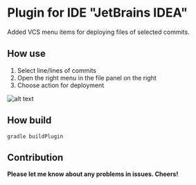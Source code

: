 # Plugin for IDE "JetBrains IDEA"
Added VCS menu items for deploying files of selected commits.

## How use
1. Select line/lines of commits
2. Open the right menu in the file panel on the right
3. Choose action for deployment

![alt text](images/example.png "Example")

## How build
```
gradle buildPlugin
```
## Contribution
**Please let me know about any problems in issues. Cheers!**
